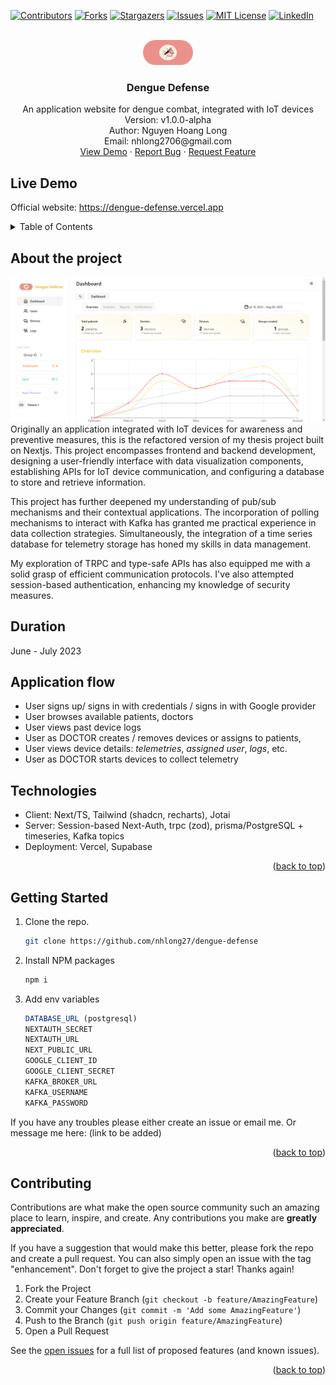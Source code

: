 <!-- Improved compatibility of back to top link: See: https://github.com/nhlong27/dengueapp/pull/73 -->
<a id="readme-top"></a>

<!-- PROJECT SHIELDS -->
[![Contributors][contributors-shield]][contributors-url]
[![Forks][forks-shield]][forks-url]
[![Stargazers][stars-shield]][stars-url]
[![Issues][issues-shield]][issues-url]
[![MIT License][license-shield]][license-url]
[![LinkedIn][linkedin-shield]][linkedin-url]

<!-- PROJECT LOGO -->
<br />
<div align="center">
  <a href="https://dengue-defense.vercel.app/" target='_blank'>
    <img src="./public/images/logo.png" alt="Logo" width="80" height="40" style='border-radius:30px'>
  </a>

  <h3 align="center">Dengue Defense</h3>

  <p align="center">
    An application website for dengue combat, integrated with IoT devices
    <br />
    Version: v1.0.0-alpha
    <br />
    Author: Nguyen Hoang Long 
    <br />
    Email: nhlong2706@gmail.com 
    <br />
    <a href="https://dengue-defense.vercel.app/" target='_blank'>View Demo</a>
    ·
    <a href="https://github.com/nhlong27/dengue-defense/issues" target='_blank'>Report Bug</a>
    ·
    <a href="https://github.com/nhlong27/dengue-defense/pulls" target='_blank'>Request Feature</a>
  </p>
</div>

## Live Demo
Official website: <a href="https://dengue-defense.vercel.app/" target='_blank'>https://dengue-defense.vercel.app</a>

<!-- TABLE OF CONTENTS -->
<details>
  <summary>Table of Contents</summary>
  <ol>
    <li>
      <a href="#about">About The Project</a>
      <ul>
        <li><a href="#duration">Duration</a></li>
        <li><a href="#application-flow">Application flow</a></li>
        <li><a href="#technologies">Technologies</a></li>
      </ul>
    </li>
    <li>
      <a href="#getting_started">Getting Started</a>
    </li>
    <li><a href="#contributing">Contributing</a></li>
  </ol>
</details>


<!-- ABOUT THE PROJECT -->
<a id='about'></a>
## About the project

[![Product Preview][product-preview]](...url)
Originally an application integrated with IoT devices for awareness and preventive measures, this is the refactored version of my thesis project built on Nextjs. This project encompasses frontend and backend development, designing a user-friendly interface with data visualization components, establishing APIs for IoT device communication, and configuring a database to store and retrieve information.

This project has further deepened my understanding of pub/sub mechanisms and their contextual applications. The incorporation of polling mechanisms to interact with Kafka has granted me practical experience in data collection strategies. Simultaneously, the integration of a time series database for telemetry storage has honed my skills in data management.

My exploration of TRPC and type-safe APIs has also equipped me with a solid grasp of efficient communication protocols. I've also attempted session-based authentication, enhancing my knowledge of security measures.
 
 <!-- Finally, deploying the application to an EC2 instance has broadened my understanding of cloud infrastructure and deployment procedures. -->

<a id='duration'></a>
## Duration

June - July 2023 
## Application flow  
<!-- <b>Note</b>: media = movie | TV shows -->
<ul>
  <li>User signs up/ signs in with credentials / signs in with Google provider
  </li>
  <li>User browses available patients, doctors 
  </li>
  <li>User views past device logs
  <li>User as DOCTOR creates / removes devices or assigns to patients, 
  <li>User views device details: <i>telemetries</i>, <i>assigned user</i>, <i>logs</i>, etc.
  <li>User as DOCTOR starts devices to collect telemetry
</ul>

<a id='technologies'></a>
<h2>Technologies</h2>

<ul>
  <li>Client: Next/TS, Tailwind (shadcn, recharts), Jotai</li>
  <li>Server: Session-based Next-Auth, trpc (zod), prisma/PostgreSQL + timeseries, Kafka topics</li>
  <li>Deployment: Vercel, Supabase</li>
</ul>

<p align="right">(<a href="#readme-top">back to top</a>)</p>

<!-- GETTING STARTED -->
<a id='getting_started'></a>
## Getting Started

1. Clone the repo.
   ```sh
   git clone https://github.com/nhlong27/dengue-defense
   ```
2. Install NPM packages
   ```sh
   npm i
   ```
3. Add env variables
    ```js
    DATABASE_URL (postgresql)
    NEXTAUTH_SECRET 
    NEXTAUTH_URL
    NEXT_PUBLIC_URL
    GOOGLE_CLIENT_ID
    GOOGLE_CLIENT_SECRET
    KAFKA_BROKER_URL
    KAFKA_USERNAME
    KAFKA_PASSWORD
    ```

If you have any troubles please either create an issue or email me. Or message me here: (link to be added)
<p align="right">(<a href="#readme-top">back to top</a>)</p>


<!-- CONTRIBUTING -->
<a id='contributing'></a>
## Contributing

Contributions are what make the open source community such an amazing place to learn, inspire, and create. Any contributions you make are **greatly appreciated**.

If you have a suggestion that would make this better, please fork the repo and create a pull request. You can also simply open an issue with the tag "enhancement".
Don't forget to give the project a star! Thanks again!

1. Fork the Project
2. Create your Feature Branch (`git checkout -b feature/AmazingFeature`)
3. Commit your Changes (`git commit -m 'Add some AmazingFeature'`)
4. Push to the Branch (`git push origin feature/AmazingFeature`)
5. Open a Pull Request


See the [open issues](https://github.com/nhlong27/movieSite/issues) for a full list of proposed features (and known issues).


<p align="right">(<a href="#readme-top">back to top</a>)</p>


<!-- MARKDOWN LINKS & IMAGES -->

<!-- https://www.markdownguide.org/basic-syntax/#reference-style-links -->
[contributors-shield]: https://img.shields.io/github/contributors/nhlong27/movieSite.svg?style=for-the-badge
[contributors-url]: https://github.com/nhlong27/movieSite/graphs/contributors
[forks-shield]: https://img.shields.io/github/forks/nhlong27/movieSite.svg?style=for-the-badge
[forks-url]: https://github.com/nhlong27/movieSite/network/members
[stars-shield]: https://img.shields.io/github/stars/nhlong27/movieSite.svg?style=for-the-badge
[stars-url]: https://github.com/nhlong27/movieSite/stargazers
[issues-shield]: https://img.shields.io/github/issues/nhlong27/movieSite.svg?style=for-the-badge
[issues-url]: https://github.com/nhlong27/movieSite/issues
[license-shield]: https://img.shields.io/github/license/nhlong27/movieSite.svg?style=for-the-badge
[license-url]: https://github.com/nhlong27/movieSite/blob/master/LICENSE.txt
[linkedin-shield]: https://img.shields.io/badge/-LinkedIn-black.svg?style=for-the-badge&logo=linkedin&colorB=555
[linkedin-url]: https://www.linkedin.com/in/long-nguyen-95517b250/

<!-- Screenshots -->
[product-preview]: public/screenshots/product-preview.png

<!-- Frameworks/libraries -->
[React-badge]: https://img.shields.io/badge/React-20232A?style=for-the-badge&logo=react&logoColor=61DAFB
[React-url]: https://reactjs.org/
[Vite-badge]: https://img.shields.io/badge/vite-%23646CFF.svg?style=for-the-badge&logo=vite&logoColor=white
[Vite-url]: https://vitejs.dev/
[TailwindCSS-badge]: https://img.shields.io/badge/tailwindcss-%2338B2AC.svg?style=for-the-badge&logo=tailwind-css&logoColor=white
[TailwindCSS-url]: https://tailwindcss.com/
[Jotai-badge]: https://img.shields.io/badge/-Jotai-white?style=for-the-badge
[Jotai-url]: https://jotai.org/
[NodeJS-badge]: https://img.shields.io/badge/node.js-6DA55F?style=for-the-badge&logo=node.js&logoColor=white
[NodeJS-url]: https://nodejs.org/en/
[MongoDB-badge]: https://img.shields.io/badge/MongoDB-4EA94B?style=for-the-badge&logo=mongodb&logoColor=white
[MongoDB-url]: https://www.mongodb.com/
[ExpressJS-badge]: 	https://img.shields.io/badge/Express.js-404D59?style=for-the-badge
[ExpressJS-url]: https://expressjs.com/
[Zustand-badge]: https://img.shields.io/badge/-zustand-orange
[Zustand-url]: https://github.com/pmndrs/zustand
[Typescript-badge]: https://img.shields.io/badge/TypeScript-007ACC?style=for-the-badge&logo=typescript&logoColor=white
[Typescript-url]: https://www.typescriptlang.org/
[Zod-badge]: https://img.shields.io/badge/-zod-blue
[Zod-url]: https://zod.dev/